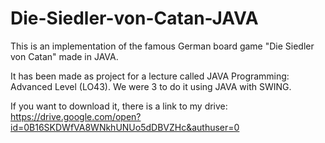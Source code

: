 # Die-Siedler-von-Catan-JAVA
This is an implementation of the famous German board game "Die Siedler von Catan" made in JAVA.

It has been made as project for a lecture called JAVA Programming: Advanced Level (LO43).
We were 3 to do it using JAVA with SWING.

If you want to download it, there is a link to my drive: https://drive.google.com/open?id=0B16SKDWfVA8WNkhUNUo5dDBVZHc&authuser=0
